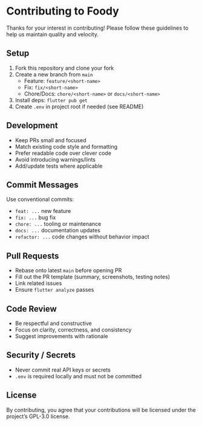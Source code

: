 # Contributing to Foody

Thanks for your interest in contributing! Please follow these guidelines to help us maintain quality and velocity.

## Setup
1. Fork this repository and clone your fork
2. Create a new branch from `main`
   - Feature: `feature/<short-name>`
   - Fix: `fix/<short-name>`
   - Chore/Docs: `chore/<short-name>` or `docs/<short-name>`
3. Install deps: `flutter pub get`
4. Create `.env` in project root if needed (see README)

## Development
- Keep PRs small and focused
- Match existing code style and formatting
- Prefer readable code over clever code
- Avoid introducing warnings/lints
- Add/update tests where applicable

## Commit Messages
Use conventional commits:
- `feat: ...` new feature
- `fix: ...` bug fix
- `chore: ...` tooling or maintenance
- `docs: ...` documentation updates
- `refactor: ...` code changes without behavior impact

## Pull Requests
- Rebase onto latest `main` before opening PR
- Fill out the PR template (summary, screenshots, testing notes)
- Link related issues
- Ensure `flutter analyze` passes

## Code Review
- Be respectful and constructive
- Focus on clarity, correctness, and consistency
- Suggest improvements with rationale

## Security / Secrets
- Never commit real API keys or secrets
- `.env` is required locally and must not be committed

## License
By contributing, you agree that your contributions will be licensed under the project’s GPL-3.0 license.
